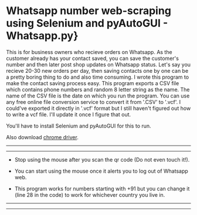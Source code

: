 # Whatsapp number web-scraping using Selenium and pyAutoGUI - Whatsapp.py}

This is for business owners who recieve orders on Whatsapp. As the customer already has your contact saved, you can save the customer's number and then later post shop updates on Whatsapp status. Let's say you recieve 20-30 new orders per day, then saving contacts one by one can be a pretty boring thing to do and also time consuming. I wrote this program to make the contact saving process easy. This program exports a CSV file which contains phone numbers and random 8 letter string as the name. The name of the CSV file is the date on which you run the program. You can use any free online file conversion service to convert it from '.CSV' to '.vcf'.
I could've exported it directly in '.vcf' format but I still haven't figured out how to write a vcf file. I'll update it once I figure that out.

You'll have to install Selenium and pyAutoGUI for this to run.

Also download [chrome driver](https://chromedriver.chromium.org/).

--- 
---

 * Stop using the mouse after you scan the qr code (Do not even touch it!).

 * You can start using the mouse once it alerts you to log out of Whatsapp web.

 * This program works for numbers starting with +91 but you can change it (line 28 in the code) to work for whichever country you live in. 

---
---